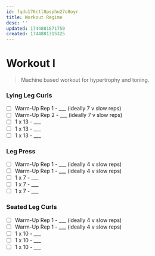 ```yaml
---
id: fqdu176ctl8psphu27o8oyr
title: Workout Regime
desc: ''
updated: 1744801871750
created: 1744801315325
---
```


# Workout I

> Machine based workout for hypertrophy and toning.

### Lying Leg Curls

- [ ] Warm-Up Rep 1 - ___ (ideally 7 v slow reps)
- [ ] Warm-Up Rep 2 - ___ (ideally 7 v slow reps)
- [ ] 1 x 13 - ___
- [ ] 1 x 13 - ___
- [ ] 1 x 13 - ___

### Leg Press

- [ ] Warm-Up Rep 1 - ___ (ideally 4 v slow reps)
- [ ] Warm-Up Rep 1 - ___ (ideally 4 v slow reps)
- [ ] 1 x 7 - ___
- [ ] 1 x 7 - ___
- [ ] 1 x 7 - ___

### Seated Leg Curls

- [ ] Warm-Up Rep 1 - ___ (ideally 4 v slow reps)
- [ ] Warm-Up Rep 1 - ___ (ideally 4 v slow reps)
- [ ] 1 x 10 - ___
- [ ] 1 x 10 - ___
- [ ] 1 x 10 - ___
